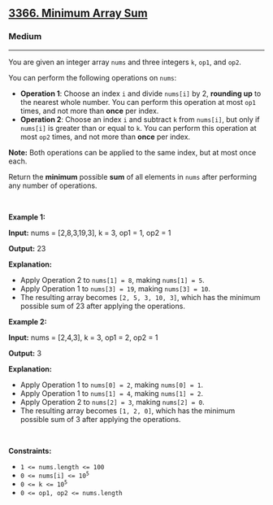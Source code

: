 <h2><a href="https://leetcode.com/problems/minimum-array-sum">3366. Minimum Array Sum</a></h2><h3>Medium</h3><hr><p>You are given an integer array <code>nums</code> and three integers <code>k</code>, <code>op1</code>, and <code>op2</code>.</p>

<p>You can perform the following operations on <code>nums</code>:</p>

<ul>
	<li><strong>Operation 1</strong>: Choose an index <code>i</code> and divide <code>nums[i]</code> by 2, <strong>rounding up</strong> to the nearest whole number. You can perform this operation at most <code>op1</code> times, and not more than <strong>once</strong> per index.</li>
	<li><strong>Operation 2</strong>: Choose an index <code>i</code> and subtract <code>k</code> from <code>nums[i]</code>, but only if <code>nums[i]</code> is greater than or equal to <code>k</code>. You can perform this operation at most <code>op2</code> times, and not more than <strong>once</strong> per index.</li>
</ul>

<p><strong>Note:</strong> Both operations can be applied to the same index, but at most once each.</p>

<p>Return the <strong>minimum</strong> possible <strong>sum</strong> of all elements in <code>nums</code> after performing any number of operations.</p>

<p>&nbsp;</p>
<p><strong class="example">Example 1:</strong></p>

<div class="example-block">
<p><strong>Input:</strong> <span class="example-io">nums = [2,8,3,19,3], k = 3, op1 = 1, op2 = 1</span></p>

<p><strong>Output:</strong> <span class="example-io">23</span></p>

<p><strong>Explanation:</strong></p>

<ul>
	<li>Apply Operation 2 to <code>nums[1] = 8</code>, making <code>nums[1] = 5</code>.</li>
	<li>Apply Operation 1 to <code>nums[3] = 19</code>, making <code>nums[3] = 10</code>.</li>
	<li>The resulting array becomes <code>[2, 5, 3, 10, 3]</code>, which has the minimum possible sum of 23 after applying the operations.</li>
</ul>
</div>

<p><strong class="example">Example 2:</strong></p>

<div class="example-block">
<p><strong>Input:</strong> <span class="example-io">nums = [2,4,3], k = 3, op1 = 2, op2 = 1</span></p>

<p><strong>Output:</strong> <span class="example-io">3</span></p>

<p><strong>Explanation:</strong></p>

<ul>
	<li>Apply Operation 1 to <code>nums[0] = 2</code>, making <code>nums[0] = 1</code>.</li>
	<li>Apply Operation 1 to <code>nums[1] = 4</code>, making <code>nums[1] = 2</code>.</li>
	<li>Apply Operation 2 to <code>nums[2] = 3</code>, making <code>nums[2] = 0</code>.</li>
	<li>The resulting array becomes <code>[1, 2, 0]</code>, which has the minimum possible sum of 3 after applying the operations.</li>
</ul>
</div>

<p>&nbsp;</p>
<p><strong>Constraints:</strong></p>

<ul>
	<li><code>1 &lt;= nums.length &lt;= 100</code></li>
	<li><code><font face="monospace">0 &lt;= nums[i] &lt;= 10<sup>5</sup></font></code></li>
	<li><code>0 &lt;= k &lt;= 10<sup>5</sup></code></li>
	<li><code>0 &lt;= op1, op2 &lt;= nums.length</code></li>
</ul>

